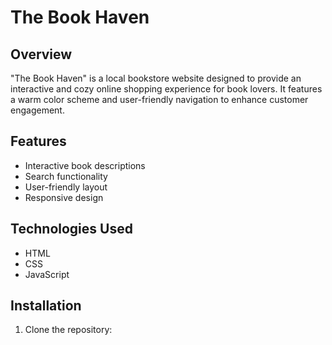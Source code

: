 # The Book Haven

## Overview
"The Book Haven" is a local bookstore website designed to provide an interactive and cozy online shopping experience for book lovers. It features a warm color scheme and user-friendly navigation to enhance customer engagement.

## Features
- Interactive book descriptions
- Search functionality
- User-friendly layout
- Responsive design

## Technologies Used
- HTML
- CSS
- JavaScript

## Installation
1. Clone the repository:
